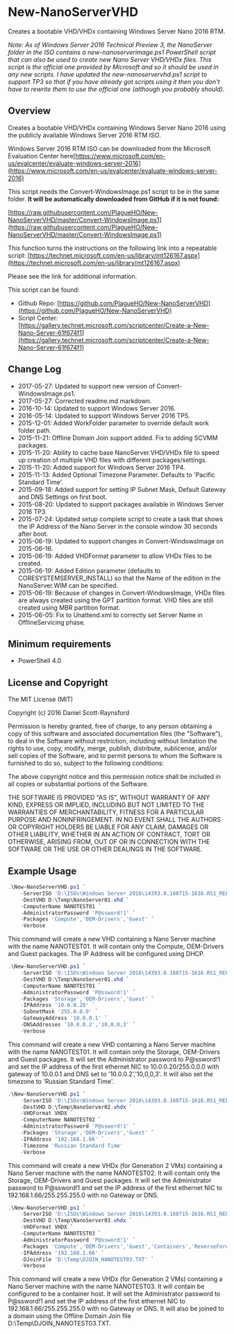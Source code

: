 # New-NanoServerVHD

Creates a bootable VHD/VHDx containing Windows Server Nano 2016 RTM.

_Note: As of Windows Server 2016 Technical Preview 3, the NanoServer folder in the ISO contains a new-nanoserverimage.ps1 PowerShell script that can also be used to create new Nano Server VHD/VHDx files. This script is the official one provided by Microsoft and so it should be used in any new scripts. I have updated the new-nanoservervhd.ps1 script to support TP3 so that if you have already got scripts using it then you don't have to rewrite them to use the official one (although you probably should)._

## Overview

Creates a bootable VHD/VHDx containing Windows Server Nano 2016 using the publicly available Windows Server 2016 RTM ISO.

Windows Server 2016 RTM ISO can be downloaded from the Microsoft Evaluation Center here[https://www.microsoft.com/en-us/evalcenter/evaluate-windows-server-2016](https://www.microsoft.com/en-us/evalcenter/evaluate-windows-server-2016)

This script needs the Convert-WindowsImage.ps1 script to be in the same folder.
**It will be automatically downloaded from GitHub if it is not found:**

[https://raw.githubusercontent.com/PlagueHO/New-NanoServerVHD/master/Convert-WindowsImage.ps1](https://raw.githubusercontent.com/PlagueHO/New-NanoServerVHD/master/Convert-WindowsImage.ps1)

This function turns the instructions on the following link into a repeatable script:
[https://technet.microsoft.com/en-us/library/mt126167.aspx](https://technet.microsoft.com/en-us/library/mt126167.aspx)

Please see the link for additional information.

This script can be found:

- Github Repo: [https://github.com/PlagueHO/New-NanoServerVHD](https://github.com/PlagueHO/New-NanoServerVHD)
- Script Center: [https://gallery.technet.microsoft.com/scriptcenter/Create-a-New-Nano-Server-61f674f1](https://gallery.technet.microsoft.com/scriptcenter/Create-a-New-Nano-Server-61f674f1)

## Change Log

- 2017-05-27: Updated to support new version of Convert-WindowsImage.ps1.
- 2017-05-27: Corrected readme.md markdown.
- 2016-10-14: Updated to support Windows Server 2016.
- 2016-05-14: Updated to support Windows Server 2016 TP5.
- 2015-12-01: Added WorkFolder parameter to override default work folder path.
- 2015-11-21: Offline Domain Join support added. Fix to adding SCVMM packages.
- 2015-11-20: Ability to cache base NanoServer.VHD/VHDx file to speed up creation of multiple VHD files with different packages/settings.
- 2015-11-20: Added support for Windows Server 2016 TP4.
- 2015-11-13: Added Optional Timezone Parameter. Defaults to 'Pacific Standard Time'.
- 2015-09-18: Added support for setting IP Subnet Mask, Default Gateway and DNS Settings on first boot.
- 2015-08-20: Updated to support packages available in Windows Server 2016 TP3.
- 2015-07-24: Updated setup complete script to create a task that shows the IP Address of the Nano Server in the console window 30 seconds after boot.
- 2015-06-19: Updated to support changes in Convert-WindowsImage on 2015-06-16.
- 2015-06-19: Added VHDFormat parameter to allow VHDx files to be created.
- 2015-06-19: Added Edition parameter (defaults to CORESYSTEMSERVER_INSTALL) so that the Name of the edition in the NanoServer.WIM can be specified.
- 2015-06-19: Because of changes in Convert-WindowsImage, VHDx files are always created using the GPT partition format. VHD files are still created using MBR partition format.
- 2015-06-05: Fix to Unattend.xml to correctly set Server Name in OfflineServicing phase.

## Minimum requirements

- PowerShell 4.0


## License and Copyright

The MIT License (MIT)

Copyright (c) 2016 Daniel Scott-Raynsford

Permission is hereby granted, free of charge, to any person obtaining a copy
of this software and associated documentation files (the "Software"), to deal
in the Software without restriction, including without limitation the rights
to use, copy, modify, merge, publish, distribute, sublicense, and/or sell
copies of the Software, and to permit persons to whom the Software is
furnished to do so, subject to the following conditions:

The above copyright notice and this permission notice shall be included in all
copies or substantial portions of the Software.

THE SOFTWARE IS PROVIDED "AS IS", WITHOUT WARRANTY OF ANY KIND, EXPRESS OR
IMPLIED, INCLUDING BUT NOT LIMITED TO THE WARRANTIES OF MERCHANTABILITY,
FITNESS FOR A PARTICULAR PURPOSE AND NONINFRINGEMENT. IN NO EVENT SHALL THE
AUTHORS OR COPYRIGHT HOLDERS BE LIABLE FOR ANY CLAIM, DAMAGES OR OTHER
LIABILITY, WHETHER IN AN ACTION OF CONTRACT, TORT OR OTHERWISE, ARISING FROM,
OUT OF OR IN CONNECTION WITH THE SOFTWARE OR THE USE OR OTHER DEALINGS IN THE
SOFTWARE.


## Example Usage

```powershell
.\New-NanoServerVHD.ps1 `
    -ServerISO 'D:\ISOs\Windows Server 2016\14393.0.160715-1616.RS1_RELEASE_SERVER_EVAL_X64FRE_EN-US.ISO' `
    -DestVHD D:\Temp\NanoServer01.vhd `
    -ComputerName NANOTEST01 `
    -AdministratorPassword 'P@ssword!1' `
    -Packages 'Compute','OEM-Drivers','Guest' `
    -Verbose
```

This command will create a new VHD containing a Nano Server machine with the name NANOTEST01. It will contain only the Compute, OEM-Drivers and Guest packages. The IP Address will be configured using DHCP.

```powershell
.\New-NanoServerVHD.ps1 `
    -ServerISO 'D:\ISOs\Windows Server 2016\14393.0.160715-1616.RS1_RELEASE_SERVER_EVAL_X64FRE_EN-US.ISO' `
    -DestVHD D:\Temp\NanoServer01.vhd `
    -ComputerName NANOTEST01 `
    -AdministratorPassword 'P@ssword!1' `
    -Packages 'Storage','OEM-Drivers','Guest' `
    -IPAddress '10.0.0.20' `
    -SubnetMask '255.0.0.0' `
    -GatewayAddress '10.0.0.1' `
    -DNSAddresses '10.0.0.2','10,0,0,3' `
    -Verbose
```

This command will create a new VHD containing a Nano Server machine with the name NANOTEST01. It will contain only the Storage, OEM-Drivers and Guest packages. It will set the Administrator password to P@ssword!1 and set the IP address of the first ethernet NIC to 10.0.0.20/255.0.0.0 with gateway of 10.0.0.1 and DNS set to '10.0.0.2','10,0,0,3'. It will also set the timezone to 'Russian Standard Time'.

```powershell
.\New-NanoServerVHD.ps1 `
    -ServerISO 'D:\ISOs\Windows Server 2016\14393.0.160715-1616.RS1_RELEASE_SERVER_EVAL_X64FRE_EN-US.ISO' `
    -DestVHD D:\Temp\NanoServer02.vhdx `
    -VHDFormat VHDX `
    -ComputerName NANOTEST02 `
    -AdministratorPassword 'P@ssword!1' `
    -Packages 'Storage','OEM-Drivers','Guest' `
    -IPAddress '192.168.1.66' `
    -Timezone 'Russian Standard Time'
    -Verbose
```

This command will create a new VHDx (for Generation 2 VMs) containing a Nano Server machine with the name NANOTEST02. It will contain only the Storage, OEM-Drivers and Guest packages. It will set the Administrator password to P@ssword!1 and set the IP address of the first ethernet NIC to 192.168.1.66/255.255.255.0 with no Gateway or DNS.

```powershell
.\New-NanoServerVHD.ps1 `
    -ServerISO 'D:\ISOs\Windows Server 2016\14393.0.160715-1616.RS1_RELEASE_SERVER_EVAL_X64FRE_EN-US.ISO' `
    -DestVHD D:\Temp\NanoServer03.vhdx `
    -VHDFormat VHDX `
    -ComputerName NANOTEST03 `
    -AdministratorPassword 'P@ssword!1' `
    -Packages 'Compute','OEM-Drivers','Guest','Containers','ReverseForwarders' `
    -IPAddress '192.168.1.66' `
    -DJoinFile 'D:\Temp\DJOIN_NANOTEST03.TXT' `
    -Verbose
```

This command will create a new VHDx (for Generation 2 VMs) containing a Nano Server machine with the name NANOTEST03. It will contain be configured to be a container host. It will set the Administrator password to P@ssword!1 and set the IP address of the first ethernet NIC to 192.168.1.66/255.255.255.0 with no Gateway or DNS. It will also be joined to a domain using the Offline Domain Join file D:\Temp\DJOIN_NANOTEST03.TXT.
